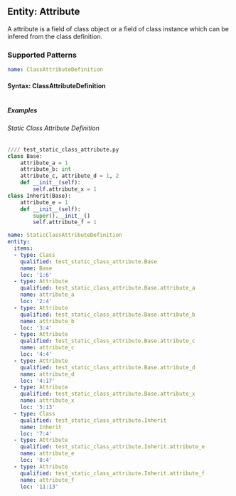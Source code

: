## Entity: Attribute
A attribute is a field of class object or a field of class instance which can be infered from the class definition.
### Supported Patterns
```yaml
name: ClassAttributeDefinition
```
#### Syntax: ClassAttributeDefinition

```text
```

##### Examples
###### Static Class Attribute Definition
```python
//// test_static_class_attribute.py
class Base:
    attribute_a = 1
    attribute_b: int
    attribute_c, attribute_d = 1, 2 
    def __init__(self):
        self.attribute_x = 1
class Inherit(Base):
    attribute_e = 1
    def __init__(self):
        super().__init__()        
        self.attribute_f = 1
```

```yaml
name: StaticClassAttributeDefinition
entity:
  items:
  - type: Class
    qualified: test_static_class_attribute.Base
    name: Base
    loc: '1:6'
  - type: Attribute
    qualified: test_static_class_attribute.Base.attribute_a
    name: attribute_a
    loc: '2:4'
  - type: Attribute
    qualified: test_static_class_attribute.Base.attribute_b
    name: attribute_b
    loc: '3:4'
  - type: Attribute
    qualified: test_static_class_attribute.Base.attribute_c
    name: attribute_c
    loc: '4:4'
  - type: Attribute
    qualified: test_static_class_attribute.Base.attribute_d
    name: attribute_d
    loc: '4:17'
  - type: Attribute
    qualified: test_static_class_attribute.Base.attribute_x
    name: attribute_x
    loc: '5:13'
  - type: Class
    qualified: test_static_class_attribute.Inherit
    name: Inherit
    loc: '7:4'
  - type: Attribute
    qualified: test_static_class_attribute.Inherit.attribute_e
    name: attribute_e
    loc: '8:4'
  - type: Attribute
    qualified: test_static_class_attribute.Inherit.attribute_f
    name: attribute_f
    loc: '11:13'
```
